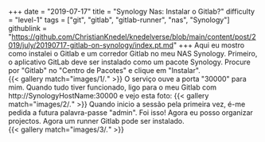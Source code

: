 +++
date = "2019-07-17"
title = "Synology Nas: Instalar o Gitlab?"
difficulty = "level-1"
tags = ["git", "gitlab", "gitlab-runner", "nas", "Synology"]
githublink = "https://github.com/ChristianKnedel/knedelverse/blob/main/content/post/2019/july/20190717-gitlab-on-synology/index.pt.md"
+++
Aqui eu mostro como instalei o Gitlab e um corredor Gitlab no meu NAS Synology. Primeiro, o aplicativo GitLab deve ser instalado como um pacote Synology. Procure por "Gitlab" no "Centro de Pacotes" e clique em "Instalar".   
{{< gallery match="images/1/*.*" >}}
O serviço ouve a porta "30000" para mim. Quando tudo tiver funcionado, ligo para o meu Gitlab com http://SynologyHostName:30000 e vejo esta foto:
{{< gallery match="images/2/*.*" >}}
Quando inicio a sessão pela primeira vez, é-me pedida a futura palavra-passe "admin". Foi isso! Agora eu posso organizar projectos. Agora um runner Gitlab pode ser instalado.  
{{< gallery match="images/3/*.*" >}}
